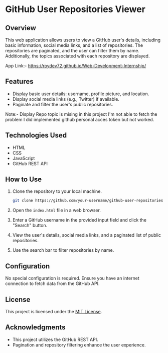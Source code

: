 # GitHub User Repositories Viewer

## Overview

This web application allows users to view a GitHub user's details, including basic information, social media links, and a list of repositories. The repositories are paginated, and the user can filter them by name. Additionally, the topics associated with each repository are displayed.

App Link:- https://roydev72.github.io/Web-Development-Internship/

## Features

- Display basic user details: username, profile picture, and location.
- Display social media links (e.g., Twitter) if available.
- Paginate and filter the user's public repositories.

Note:- Display Repo topic is mising in this project I'm not able to fetch the problem I did implemented github personal acces token but not worked. 

## Technologies Used

- HTML
- CSS
- JavaScript
- GitHub REST API

## How to Use

1. Clone the repository to your local machine.

    ```bash
    git clone https://github.com/your-username/github-user-repositories-viewer.git
    ```

2. Open the `index.html` file in a web browser.

3. Enter a GitHub username in the provided input field and click the "Search" button.

4. View the user's details, social media links, and a paginated list of public repositories.

5. Use the search bar to filter repositories by name.

## Configuration

No special configuration is required. Ensure you have an internet connection to fetch data from the GitHub API.

## License

This project is licensed under the [MIT License](LICENSE).

## Acknowledgments

- This project utilizes the GitHub REST API.
- Pagination and repository filtering enhance the user experience.
